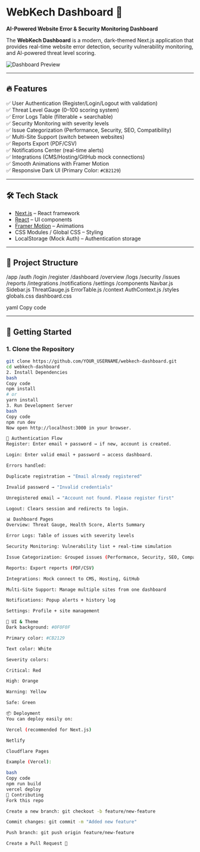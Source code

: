 # WebKech Dashboard 🚀  
**AI-Powered Website Error & Security Monitoring Dashboard**

The **WebKech Dashboard** is a modern, dark-themed Next.js application that provides real-time website error detection, security vulnerability monitoring, and AI-powered threat level scoring.  

![Dashboard Preview](./preview.png) <!-- replace with your screenshot -->

---

## 🔥 Features  

✅ User Authentication (Register/Login/Logout with validation)  
✅ Threat Level Gauge (0–100 scoring system)  
✅ Error Logs Table (filterable + searchable)  
✅ Security Monitoring with severity levels  
✅ Issue Categorization (Performance, Security, SEO, Compatibility)  
✅ Multi-Site Support (switch between websites)  
✅ Reports Export (PDF/CSV)  
✅ Notifications Center (real-time alerts)  
✅ Integrations (CMS/Hosting/GitHub mock connections)  
✅ Smooth Animations with Framer Motion  
✅ Responsive Dark UI (Primary Color: `#CB2129`)  

---

## 🛠️ Tech Stack  

- [Next.js](https://nextjs.org/) – React framework  
- [React](https://reactjs.org/) – UI components  
- [Framer Motion](https://www.framer.com/motion/) – Animations  
- CSS Modules / Global CSS – Styling  
- LocalStorage (Mock Auth) – Authentication storage  

---

## 📂 Project Structure  

/app
/auth
/login
/register
/dashboard
/overview
/logs
/security
/issues
/reports
/integrations
/notifications
/settings
/components
Navbar.js
Sidebar.js
ThreatGauge.js
ErrorTable.js
/context
AuthContext.js
/styles
globals.css
dashboard.css

yaml
Copy code

---

## 🚀 Getting Started  

### 1. Clone the Repository  
```bash
git clone https://github.com/YOUR_USERNAME/webkech-dashboard.git
cd webkech-dashboard
2. Install Dependencies
bash
Copy code
npm install
# or
yarn install
3. Run Development Server
bash
Copy code
npm run dev
Now open http://localhost:3000 in your browser.

🔐 Authentication Flow
Register: Enter email + password → if new, account is created.

Login: Enter valid email + password → access dashboard.

Errors handled:

Duplicate registration → "Email already registered"

Invalid password → "Invalid credentials"

Unregistered email → "Account not found. Please register first"

Logout: Clears session and redirects to login.

📊 Dashboard Pages
Overview: Threat Gauge, Health Score, Alerts Summary

Error Logs: Table of issues with severity levels

Security Monitoring: Vulnerability list + real-time simulation

Issue Categorization: Grouped issues (Performance, Security, SEO, Compatibility)

Reports: Export reports (PDF/CSV)

Integrations: Mock connect to CMS, Hosting, GitHub

Multi-Site Support: Manage multiple sites from one dashboard

Notifications: Popup alerts + history log

Settings: Profile + site management

🎨 UI & Theme
Dark background: #0F0F0F

Primary color: #CB2129

Text color: White

Severity colors:

Critical: Red

High: Orange

Warning: Yellow

Safe: Green

📦 Deployment
You can deploy easily on:

Vercel (recommended for Next.js)

Netlify

Cloudflare Pages

Example (Vercel):

bash
Copy code
npm run build
vercel deploy
🤝 Contributing
Fork this repo

Create a new branch: git checkout -b feature/new-feature

Commit changes: git commit -m "Added new feature"

Push branch: git push origin feature/new-feature

Create a Pull Request 🚀
